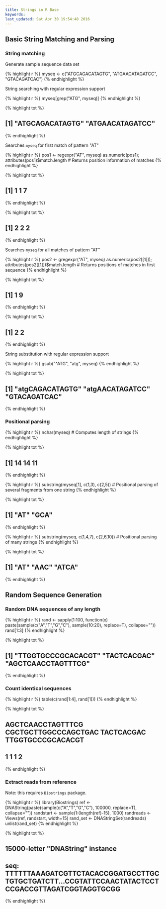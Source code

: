 ```yaml
---
title: Strings in R Base
keywords: 
last_updated: Sat Apr 30 19:54:48 2016
---
```


## Basic String Matching and Parsing

### String matching

Generate sample sequence data set


{% highlight r %}
myseq <- c("ATGCAGACATAGTG", "ATGAACATAGATCC", "GTACAGATCAC")
{% endhighlight %}

String searching with regular expression support

{% highlight r %}
myseq[grep("ATG", myseq)] 
{% endhighlight %}

{% highlight txt %}
## [1] "ATGCAGACATAGTG" "ATGAACATAGATCC"
{% endhighlight %}

Searches `myseq` for first match of pattern "AT"

{% highlight r %}
pos1 <- regexpr("AT", myseq) 
as.numeric(pos1); attributes(pos1)$match.length # Returns position information of matches
{% endhighlight %}

{% highlight txt %}
## [1] 1 1 7
{% endhighlight %}

{% highlight txt %}
## [1] 2 2 2
{% endhighlight %}

Searches `myseq` for all matches of pattern "AT"

{% highlight r %}
pos2 <- gregexpr("AT", myseq) 
as.numeric(pos2[[1]]); attributes(pos2[[1]])$match.length # Returns positions of matches in first sequence
{% endhighlight %}

{% highlight txt %}
## [1] 1 9
{% endhighlight %}

{% highlight txt %}
## [1] 2 2
{% endhighlight %}

String substitution with regular expression support

{% highlight r %}
gsub("^ATG", "atg", myseq) 
{% endhighlight %}

{% highlight txt %}
## [1] "atgCAGACATAGTG" "atgAACATAGATCC" "GTACAGATCAC"
{% endhighlight %}

### Positional parsing

{% highlight r %}
nchar(myseq) # Computes length of strings
{% endhighlight %}

{% highlight txt %}
## [1] 14 14 11
{% endhighlight %}

{% highlight r %}
substring(myseq[1], c(1,3), c(2,5)) # Positional parsing of several fragments from one string
{% endhighlight %}

{% highlight txt %}
## [1] "AT"  "GCA"
{% endhighlight %}

{% highlight r %}
substring(myseq, c(1,4,7), c(2,6,10)) # Positional parsing of many strings
{% endhighlight %}

{% highlight txt %}
## [1] "AT"   "AAC"  "ATCA"
{% endhighlight %}

## Random Sequence Generation

### Random DNA sequences of any length


{% highlight r %}
rand <- sapply(1:100, function(x) paste(sample(c("A","T","G","C"), sample(10:20), replace=T), collapse=""))
rand[1:3]
{% endhighlight %}

{% highlight txt %}
## [1] "TTGGTGCCCGCACACGT" "TACTCACGAC"        "AGCTCAACCTAGTTTCG"
{% endhighlight %}

### Count identical sequences


{% highlight r %}
table(c(rand[1:4], rand[1]))
{% endhighlight %}

{% highlight txt %}
## 
##    AGCTCAACCTAGTTTCG CGCTGCTTGGCCCAGCTGAC           TACTCACGAC    TTGGTGCCCGCACACGT 
##                    1                    1                    1                    2
{% endhighlight %}

### Extract reads from reference

Note: this requires `Biostrings` package.


{% highlight r %}
library(Biostrings)
ref <- DNAString(paste(sample(c("A","T","G","C"), 100000, replace=T), collapse=""))
randstart <- sample(1:(length(ref)-15), 1000)
randreads <- Views(ref, randstart, width=15)
rand_set <- DNAStringSet(randreads)
unlist(rand_set)
{% endhighlight %}

{% highlight txt %}
##   15000-letter "DNAString" instance
## seq: TTTTTTAAAGATCGTTCTACACCGGATGCCTTGCTGTGCTGATCTT...CCGTATTCCAACTATACTCCTCCGACCGTTAGATCGGTAGGTGCGG
{% endhighlight %}

